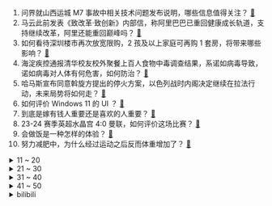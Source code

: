 1. 问界就山西运城 M7 事故中相关技术问题发布说明，哪些信息值得关注？ [:link:](https://www.zhihu.com/question/655131747)
2. 马云此前发表《致改革·致创新》内部信，称阿里巴巴已重回健康成长轨道，支持继续改革，阿里还能重回巅峰吗？ [:link:](https://www.zhihu.com/question/652530940)
3. 如何看待深圳楼市再次放宽限购，2 孩及以上家庭可再购 1 套房，将带来哪些影响？ [:link:](https://www.zhihu.com/question/655161019)
4. 海淀疾控通报清华校友校外聚餐上百人食物中毒调查结果，系诺如病毒导致，诺如病毒对人体有何危害，如何防治？ [:link:](https://www.zhihu.com/question/655172770)
5. 哈马斯宣布同意斡旋方提出的停火方案，以色列战时内阁决定继续在拉法行动，未来局势将如何走？ [:link:](https://www.zhihu.com/question/655202141)
6. 如何评价 Windows 11 的 UI ？ [:link:](https://www.zhihu.com/question/487000855)
7. 到底是嫁有钱人重要还是喜欢的人重要？ [:link:](https://www.zhihu.com/question/642105163)
8. 23-24 赛季英超水晶宫 4:0 曼联，如何评价这场比赛？ [:link:](https://www.zhihu.com/question/655179181)
9. 会做饭是一种怎样的体验？ [:link:](https://www.zhihu.com/question/31179453)
10. 努力减肥中，为什么经过运动之后反而体重增加了？ [:link:](https://www.zhihu.com/question/653132951)
<details>
<summary>11 ~ 20</summary>

11. 世界上真的有人会无条件喜欢你吗？ [:link:](https://www.zhihu.com/question/654424647)
12. 如何评价《英雄联盟》2024 传奇杯最终分组情况？ [:link:](https://www.zhihu.com/question/655148963)
13. 八部门发文称「将重症医学医疗服务价格纳入动态调整机制中统筹考虑」，如何看待此举？有哪些值得关注的信息？ [:link:](https://www.zhihu.com/question/655140935)
14. 《中国人力资本报告 2023》显示，由于教育程度普遍提高，城镇的教育回报率呈下降趋势，将带来哪些影响？ [:link:](https://www.zhihu.com/question/655096160)
15. 埃及为什么宁可挤在尼罗河三角洲也不开发沙漠? [:link:](https://www.zhihu.com/question/654692857)
16. 特朗普竞选团队被曝考虑加入 TikTok，对此如何评价？后续将如何发展？ [:link:](https://www.zhihu.com/question/655139351)
17. 淘宝疑出现 BUG，有用户账户收到免单短信后账户凭空多出 51 块钱，如何看待此事？ [:link:](https://www.zhihu.com/question/655128894)
18. 以色列媒体报道称战时内阁通过攻打拉法的决定，有哪些信息值得关注？ [:link:](https://www.zhihu.com/question/655152661)
19. 如果大学不谈恋爱会怎么样？ [:link:](https://www.zhihu.com/question/654110033)
20. 在你人生最落魄最穷困潦倒的低谷期，是如何度过去的? [:link:](https://www.zhihu.com/question/648904444)
</details>
<details>
<summary>21 ~ 30</summary>

21. 21 岁男子「胖猫」坠江身亡引热议，网友自发订购外卖送往涉事大桥，如何看待此事？ [:link:](https://www.zhihu.com/question/654924742)
22. 日本宣布造出世界首个 6G 设备，每秒可传输 5 部高清电影，比 5G 快 20 倍，具体情况如何？ [:link:](https://www.zhihu.com/question/655121874)
23. 如何评价飞卢大神大年“狂更猫”的网文写作课程？ [:link:](https://www.zhihu.com/question/654714286)
24. 为什么德川幕府可以坐稳天下二百年？ [:link:](https://www.zhihu.com/question/486590147)
25. 如何看待问界官方5月6日下午的详细回应？ [:link:](https://www.zhihu.com/question/655131756)
26. 《原神》中娜维娅的服饰是否过于华丽了？ [:link:](https://www.zhihu.com/question/655033505)
27. 下雨天，你最喜欢做什么呢？ [:link:](https://www.zhihu.com/question/654933398)
28. 如何看待皇马提前夺得23-24赛季西甲冠军? [:link:](https://www.zhihu.com/question/654987824)
29. 如何看待年轻人整顿职场？ [:link:](https://www.zhihu.com/question/654715640)
30. 为什么明朝时期没有把高丽统一了？ [:link:](https://www.zhihu.com/question/536400442)
</details>
<details>
<summary>31 ~ 40</summary>

31. 能分享一下您最近一张带花照片吗？ [:link:](https://www.zhihu.com/question/654948121)
32. 育儿丨五一带孩子做了哪些有趣的事儿？ [:link:](https://www.zhihu.com/question/654998338)
33. 如何看待《使一颗心免于哀伤》这首曲子的归属争议？ [:link:](https://www.zhihu.com/question/654964360)
34. 单依纯的唱功有被过分吹捧吗？ [:link:](https://www.zhihu.com/question/549202526)
35. 文科生的究极困境是什么? [:link:](https://www.zhihu.com/question/654946557)
36. 作为跑步过来人，让你给跑步新手一句忠告，会是什么？ [:link:](https://www.zhihu.com/question/653972003)
37. 哪个瞬间，你突然意识到「宠物是我们自己选的家人」？ [:link:](https://www.zhihu.com/question/653429608)
38. 先拨头筹！23-24NBA季后赛次轮G1，森林狼106-99击败卫冕冠军掘金队，如何评价这场比赛？ [:link:](https://www.zhihu.com/question/655012853)
39. 如何看待李轩豪夺得梦百合杯（围棋世界冠军），这样一来是否完全洗脱以前的嫌疑和指责？ [:link:](https://www.zhihu.com/question/654956915)
40. 为什么我家猫总是喜欢在我吃饭的时候上厕所？它不会觉得自己很不礼貌吗？ [:link:](https://www.zhihu.com/question/650460758)
</details>
<details>
<summary>41 ~ 50</summary>

41. 作为内蒙古人，如何评价包头这一城市？ [:link:](https://www.zhihu.com/question/645835671)
42. SpaceX公布了其执行“北极星黎明”任务的舱外服，如何评价这款舱外服？有什么亮点可以注意？ [:link:](https://www.zhihu.com/question/655026734)
43. ML节奏后《尘白禁区》流水上涨，是否已经证明诱导其他游戏玩家群体极端化从而引流恰米的商业模式是成功的？ [:link:](https://www.zhihu.com/question/654949037)
44. 为什么对陈阿娇和卫子夫薄情的汉武帝刘彻，却对李夫人情有独钟？ [:link:](https://www.zhihu.com/question/497100821)
45. 死刑犯临行前可以一直说“我还有句话要说”，来拖时间嘛？ [:link:](https://www.zhihu.com/question/636100960)
46. LOL有哪些必须一看的对局？ [:link:](https://www.zhihu.com/question/653638510)
47. 能分享一个你喜欢的句子吗？ [:link:](https://www.zhihu.com/question/655040664)
48. 河大两年前一研究生论文曾指出大礼堂消防隐患，建议设专职保护部门，文物保护建筑应如何保证消防安全？ [:link:](https://www.zhihu.com/question/655053800)
49. 如何看待问界回应 M7 高速碰撞事故四大疑问？ [:link:](https://www.zhihu.com/question/655131028)
50. 自行车骑行均速上 30km/h 是一件轻松的事情吗？ [:link:](https://www.zhihu.com/question/654594728)
</details><details>
<summary>bilibili</summary>

</details>